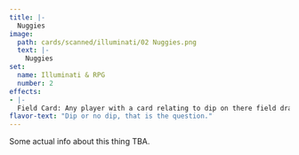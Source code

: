 ```yaml
---
title: |-
  Nuggies
image: 
  path: cards/scanned/illuminati/02 Nuggies.png
  text: |-
    Nuggies
set:
  name: Illuminati & RPG
  number: 2
effects: 
- |-
  Field Card: Any player with a card relating to dip on there field draws 2 cards at the start of each turn.
flavor-text: "Dip or no dip, that is the question."
---
```

Some actual info about this thing TBA.
